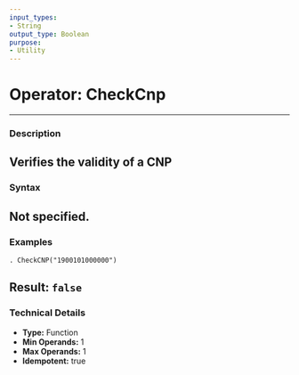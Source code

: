 ```yaml
---
input_types:
- String
output_type: Boolean
purpose:
- Utility
---
```

# Operator: CheckCnp
---
### **Description**
Verifies the validity of a CNP
---
### **Syntax**
Not specified.
---
### **Examples**
```
. CheckCNP("1900101000000")
```
**Result:** `false`
---
### **Technical Details**
- **Type:** Function
- **Min Operands:** 1
- **Max Operands:** 1
- **Idempotent:** true